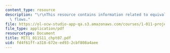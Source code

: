 ```yaml
---
content_type: resource
description: "\r\nThis resource contains information related to equivalence of cash\
  \ flows."
file: https://ol-ocw-studio-app-qa.s3.amazonaws.com/courses/1-011-project-evaluation-spring-2011/fd4f61ffa318672eed932cbf808a4aee_MIT1_011S11_chpt07.pdf
file_type: application/pdf
resourcetype: Document
title: MIT1_011S11_chpt07.pdf
uid: fd4f61ff-a318-672e-ed93-2cbf808a4aee
---
```


